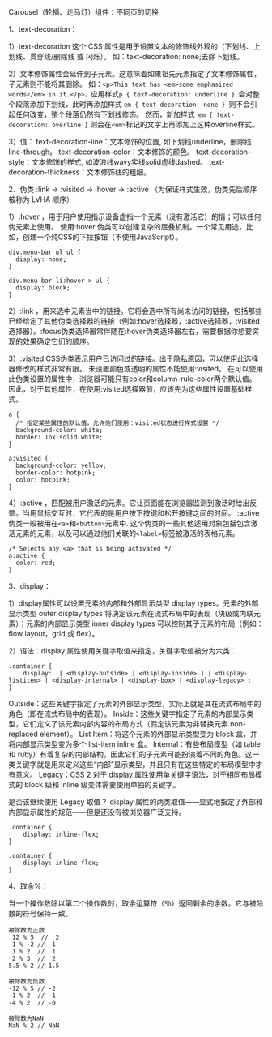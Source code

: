 Carousel（轮播、走马灯）组件：不同页的切换

1、text-decoration：

1）text-decoration 这个 CSS 属性是用于设置文本的修饰线外观的（下划线、上划线、贯穿线/删除线  或 闪烁）。
如：text-decoration: none;去除下划线。

2）文本修饰属性会延伸到子元素。这意味着如果祖先元素指定了文本修饰属性，子元素则不能将其删除。
如：`<p>This text has <em>some emphasized words</em> in it.</p>，`应用样式`p { text-decoration: underline } `会对整个段落添加下划线，此时再添加样式 `em { text-decoration: none } `则不会引起任何改变，整个段落仍然有下划线修饰。
 然而，新加样式` em { text-decoration: overline }` 则会在`<em>`标记的文字上再添加上这种overline样式。
 
 3）值：
text-decoration-line：文本修饰的位置, 如下划线underline，删除线line-through。
text-decoration-color：文本修饰的颜色。
text-decoration-style：文本修饰的样式, 如波浪线wavy实线solid虚线dashed。
text-decoration-thickness：文本修饰线的粗细。


2、伪类 :link → :visited → :hover → :active （为保证样式生效，伪类先后顺序被称为 LVHA 顺序）

1）:hover ，用于用户使用指示设备虚指一个元素（没有激活它）的情；可以任何伪元素上使用。
使用:hover 伪类可以创建复杂的层叠机制。一个常见用途，比如，创建一个纯CSS的下拉按钮（不使用JavaScript）。
```
div.menu-bar ul ul {
  display: none;
}

div.menu-bar li:hover > ul {
  display: block;
}
```

2）:link ，用来选中元素当中的链接。它将会选中所有尚未访问的链接，包括那些已经给定了其他伪类选择器的链接（例如:hover选择器，:active选择器，:visited选择器）。:focus伪类选择器常伴随在:hover伪类选择器左右，需要根据你想要实现的效果确定它们的顺序。

3）:visited CSS伪类表示用户已访问过的链接。出于隐私原因，可以使用此选择器修改的样式非常有限。
未设置颜色或透明的属性不能使用:visited。 在可以使用此伪类设置的属性中，浏览器可能只有color和column-rule-color两个默认值。 因此，对于其他属性，在使用:visited选择器前，应该先为这些属性设置基础样式。
```
a {
  /* 指定某些属性的默认值，允许他们使用：visited状态进行样式设置 */
  background-color: white;
  border: 1px solid white; 
}

a:visited {
  background-color: yellow;
  border-color: hotpink;
  color: hotpink;
}
```

4）:active ，匹配被用户激活的元素。它让页面能在浏览器监测到激活时给出反馈。当用鼠标交互时，它代表的是用户按下按键和松开按键之间的时间。
:active 伪类一般被用在` <a> `和` <button> `元素中. 这个伪类的一些其他适用对象包括包含激活元素的元素，以及可以通过他们关联的`<label>`标签被激活的表格元素。
```
/* Selects any <a> that is being activated */
a:active {
  color: red;
}
```


3、display：

1）display属性可以设置元素的内部和外部显示类型 display types。元素的外部显示类型 outer display types 将决定该元素在流式布局中的表现（块级或内联元素）；元素的内部显示类型 inner display types 可以控制其子元素的布局（例如：flow layout，grid 或 flex）。

2）语法：display 属性使用关键字取值来指定，关键字取值被分为六类：
```
.container {
    display:  [ <display-outside> | <display-inside> ] | <display-listitem> | <display-internal> | <display-box> | <display-legacy> ;
}
```
Outside：这些关键字指定了元素的外部显示类型，实际上就是其在流式布局中的角色（即在流式布局中的表现）。
Inside：这些关键字指定了元素的内部显示类型，它们定义了该元素内部内容的布局方式（假定该元素为非替换元素 non-replaced element）。
List Item：将这个元素的外部显示类型变为 block 盒，并将内部显示类型变为多个 list-item inline 盒。
Internal：有些布局模型（如 table 和 ruby）有着复杂的内部结构，因此它们的子元素可能扮演着不同的角色。这一类关键字就是用来定义这些“内部”显示类型，并且只有在这些特定的布局模型中才有意义。
Legacy：CSS 2 对于 display 属性使用单关键字语法，对于相同布局模式的 block 级和 inline 级变体需要使用单独的关键字。

是否该继续使用 Legacy 取值？
display 属性的两类取值——显式地指定了外部和内部显示属性的规范——但是还没有被浏览器广泛支持。
```
.container {
    display: inline-flex;
}

.container {
    display: inline flex;
}
```


4、取余%：

当一个操作数除以第二个操作数时，取余运算符（％）返回剩余的余数。它与被除数的符号保持一致。
```
被除数为正数
 12 % 5  //  2
 1 % -2 //  1
 1 % 2  //  1
 2 % 3  //  2
5.5 % 2 // 1.5

被除数为负数
-12 % 5 // -2
-1 % 2  // -1
-4 % 2  // -0

被除数为NaN
NaN % 2 // NaN
```
